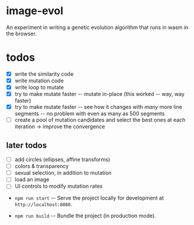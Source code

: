 # image-evol

An experiment in writing a genetic evolution algorithm that runs in wasm in the browser.

# todos

- [x] write the similarity code
- [x] write mutation code
- [x] write loop to mutate
- [x] try to make mutate faster -- mutate in-place (this worked -- way, way faster)
- [x] try to make mutate faster -- see how it changes with _many_ more line segments -- no problem with even as many as 500 segments
- [ ] create a pool of mutation candidates and select the best ones at each iteration -> improve the convergence

## later todos

- [ ] add circles (ellipses, affine transforms)
- [ ] colors & transparency
- [ ] sexual selection, in addition to mutation
- [ ] load an image
- [ ] UI controls to modify mutation rates

- `npm run start` -- Serve the project locally for development at
  `http://localhost:8080`.

- `npm run build` -- Bundle the project (in production mode).
